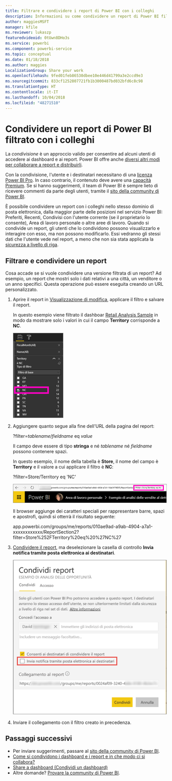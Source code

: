 ```yaml
---
title: Filtrare e condividere i report di Power BI con i colleghi
description: Informazioni su come condividere un report di Power BI filtrato con i colleghi all'interno dell'organizzazione.
author: maggiesMSFT
manager: kfile
ms.reviewer: lukaszp
featuredvideoid: 0tUwn8DHo3s
ms.service: powerbi
ms.component: powerbi-service
ms.topic: conceptual
ms.date: 01/18/2018
ms.author: maggies
LocalizationGroup: Share your work
ms.openlocfilehash: 9fed01feb86530dbee10e446d41799a3e2ccd9e3
ms.sourcegitcommit: 833cf1252807721fb1b3000487bd032bfd6c8c98
ms.translationtype: HT
ms.contentlocale: it-IT
ms.lasthandoff: 10/04/2018
ms.locfileid: "48271510"
---
```

# <a name="share-a-filtered-power-bi-report-with-your-coworkers"></a>Condividere un report di Power BI filtrato con i colleghi
La *condivisione* è un approccio valido per consentire ad alcuni utenti di accedere ai dashboard e ai report. Power BI offre anche [diversi altri modi per collaborare a report e distribuirli](service-how-to-collaborate-distribute-dashboards-reports.md).

Con la condivisione, l'utente e i destinatari necessitano di una [licenza Power BI Pro](service-features-license-type.md). In caso contrario, il contenuto deve avere una [capacità Premium](service-premium.md). Se si hanno suggerimenti, il team di Power BI è sempre lieto di ricevere commenti da parte degli utenti, tramite il [sito della community di Power BI](https://community.powerbi.com/).

È possibile condividere un report con i colleghi nello stesso dominio di posta elettronica, dalla maggior parte delle posizioni nel servizio Power BI: Preferiti, Recenti, Condivisi con l'utente corrente (se il proprietario lo consente), Area di lavoro personale o altre aree di lavoro. Quando si condivide un report, gli utenti che lo condividono possono visualizzarlo e interagire con esso, ma non possono modificarlo. Essi vedranno gli stessi dati che l'utente vede nel report, a meno che non sia stata applicata la [sicurezza a livello di riga](service-admin-rls.md). 

## <a name="filter-and-share-a-report"></a>Filtrare e condividere un report
Cosa accade se si vuole condividere una versione filtrata di un report? Ad esempio, un report che mostri solo i dati relativi a una città, un venditore o un anno specifici. Questa operazione può essere eseguita creando un URL personalizzato.

1. Aprire il report in [Visualizzazione di modifica](consumer/end-user-reading-view.md), applicare il filtro e salvare il report.
   
   In questo esempio viene filtrato il dashboar [Retail Analysis Sample](sample-tutorial-connect-to-the-samples.md) in modo da mostrare solo i valori in cui il campo **Territory** corrisponde a **NC**.
   
   ![Riquadro Filtro report](media/service-share-reports/power-bi-filter-report2.png)
2. Aggiungere quanto segue alla fine dell'URL della pagina del report:
   
   ?filter=*tablename*/*fieldname* eq *value*
   
    Il campo deve essere di tipo **stringa** e né *tablename* né *fieldname* possono contenere spazi.
   
   In questo esempio, il nome della tabella è **Store**, il nome del campo è **Territory** e il valore a cui applicare il filtro è **NC**:
   
    ?filter=Store/Territory eq 'NC'
   
   ![URL del report filtrato](media/service-share-reports/power-bi-filter-url3.png)
   
   Il browser aggiunge dei caratteri speciali per rappresentare barre, spazi e apostrofi, quindi si otterrà il risultato seguente:
   
   app.powerbi.com/groups/me/reports/010ae9ad-a9ab-4904-a7a1-xxxxxxxxxxxx/ReportSection2?filter=Store%252FTerritory%20eq%20%27NC%27

3. [Condividere il report](service-share-dashboards.md), ma deselezionare la casella di controllo **Invia notifica tramite posta elettronica ai destinatari**. 

    ![Finestra di dialogo Condividi report](media/service-share-reports/power-bi-share-report-dialog.png)

4. Inviare il collegamento con il filtro creato in precedenza.

## <a name="next-steps"></a>Passaggi successivi
* Per inviare suggerimenti, passare al [sito della community di Power BI](https://community.powerbi.com/).
* [Come si condividono i dashboard e i report e in che modo ci si collabora?](service-how-to-collaborate-distribute-dashboards-reports.md)
* [Share a dashboard (Condividi un dashboard)](service-share-dashboards.md)
* Altre domande? [Provare la community di Power BI](http://community.powerbi.com/).

